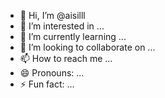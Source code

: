 - 👋 Hi, I’m @aisilll
- 👀 I’m interested in ...
- 🌱 I’m currently learning ...
- 💞️ I’m looking to collaborate on ...
- 📫 How to reach me ...
- 😄 Pronouns: ...
- ⚡ Fun fact: ...

<!---
aisilll/aisilll is a ✨ special ✨ repository because its `README.md` (this file) appears on your GitHub profile.
You can click the Preview link to take a look at your changes.
--->
